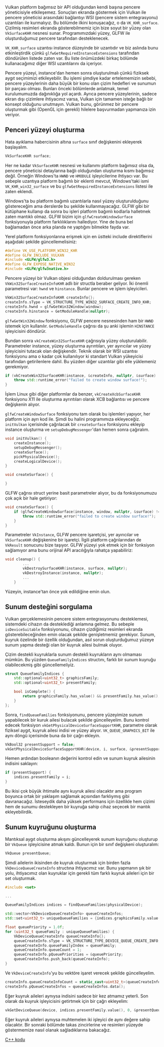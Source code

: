 Vulkan platform bağımsız bir API olduğundan kendi başına pencere yöneticisiyle
etkileşemez. Sonuçları ekranda göstermek için Vulkan ile pencere yöneticisi
arasındaki bağlantıyı WSI (pencere sistem entegrasyonu) uzantıları ile
kurmalıyız. Bu bölümde ilkini konuşacağız, o da `VK_KHR_surface`. Çizilmiş
resimleri ekranda gösterebilmemiz için bize soyut bir yüzey olan `VkSurfaceKHR`
nesnesi sunar. Programımızdaki yüzey, GLFW ile oluşturduğumuz pencere tarafından
desteklenecek.

`VK_KHR_surface` uzantısı instance düzeyinde bir uzantıdır ve biz aslında bunu
etkinleştirdik çünkü `glfwGetRequiredInstanceExtensions` tarafından döndürülen
listede zaten var. Bu liste önümüzdeki birkaç bölümde kullanacağımız diğer WSI
uzantılarını da içeriyor.

Pencere yüzeyi, instance'dan hemen sonra oluşturulmalı çünkü fiziksek aygıt
seçimimizi etkileyebilir. Bu işlemi şimdiye kadar ertelememizin sebebi, pencere
yüzeylerinin daha büyük bir konu olan çizim hedefleri ve sunumun bir parçası
olması. Bunları önceki bölümlerde anlatmak, temel kurulumumuzda dağınıklığa yol
açardı. Ayrıca pencere yüzeylerinin, sadece ekran dışı çizimlere ihtiyacınız
varsa, Vulkan için tamamen isteğe bağlı bir konsept olduğunu unutmayın. Vulkan
bunu, görünmez bir pencere oluşturmak gibi (OpenGL için gerekli) hilelere
başvurmadan yapmanıza izin veriyor.

## Penceri yüzeyi oluşturma

Hata ayıklama habercisinin altına `surface` sınıf değişkenini ekleyerek
başlayalım.

```c++
VkSurfaceKHR surface;
```

Her ne kadar `VkSurfaceKHR` nesnesi ve kullanımı platform bağımsız olsa da,
pencere yöneticisi detaylarına bağlı olduğundan oluşturma kısmı bağımsız değil.
Örneğin Windows'ta `HWND` ve `HMODULE` işleyicilerine ihtiyacı var. Bu sebeple
uzantıya platform bağımlı bir eklenti mevcut, Windows'taki ismi
`VK_KHR_win32_surface` ve bu `glfwGetRequiredInstanceExtensions` listesi ile
zaten eklendi.

Windows'ta bu platform bağımlı uzantılarla nasıl yüzey oluşturulduğunu
göstereceğim ama derslerde bu şekilde kullanmayacağız. GLFW gibi bir kütüphane
kullanıp da sonra bu işleri platform bağımlı kodlarla halletmek zaten mantıklı
olmaz. GLFW bizim için `glfwCreateWindowSurface` fonksiyonuyla platform
farklılıklarını hallediyor. Yine de buna bel bağlamadan önce arka planda ne
yaptığını bilmekte fayda var.

Yerel platform fonksiyonlarına erişmek için en üstteki include direktiflerini
aşağıdaki şekilde güncellemelisiniz:

```c++
#define VK_USE_PLATFORM_WIN32_KHR
#define GLFW_INCLUDE_VULKAN
#include <GLFW/glfw3.h>
#define GLFW_EXPOSE_NATIVE_WIN32
#include <GLFW/glfw3native.h>
```

Pencere yüzeyi bir Vulkan objesi olduğundan doldurulması gereken
`VkWin32SurfaceCreateInfoKHR` adlı bir structla beraber geliyor. İki önemli
parametresi var: `hwnd` ve `hinstance`. Bunlar pencere ve işlem işleyicileri.

```c++
VkWin32SurfaceCreateInfoKHR createInfo{};
createInfo.sType = VK_STRUCTURE_TYPE_WIN32_SURFACE_CREATE_INFO_KHR;
createInfo.hwnd = glfwGetWin32Window(window);
createInfo.hinstance = GetModuleHandle(nullptr);
```

`glfwGetWin32Window` fonksiyonu, GLFW pencere nesnesinden ham bir `HWND` istemek
için kullanılır. `GetModuleHandle` çağrısı da şu anki işlemin `HINSTANCE`
işleyicisini döndürür.

Bundan sonra `vkCreateWin32SurfaceKHR` çağrısıyla yüzey oluşturulabilir.
Parametreler instance, yüzey oluşturma ayrıntıları, yer ayırıcılar ve yüzey
işleyicisini tutacak olan değişkendir. Teknik olarak bir WSI uzantısı fonksiyonu
ama o kadar çok kullanılıyor ki standart Vulkan yükeyicisi tarafından
getirilenlere dahil. Bu yüzden diğer uzantılar gibi elle yüklemeniz gerekmiyor.

```c++
if (vkCreateWin32SurfaceKHR(instance, &createInfo, nullptr, &surface) != VK_SUCCESS) {
    throw std::runtime_error("failed to create window surface!");
}
```

İşlem Linux gibi diğer platformlar da benzer, `vkCreateXcbSurfaceKHR` fonksiyonu
X11 ile oluşturma ayrıntıları olarak XCB bağlantısı ve pencere değişkenin
alıyor.

`glfwCreateWindowSurface` fonksiyonu tam olarak bu işlemleri yapıyor, her
platform için ayrı kod ile. Şimdi bu halini programımıza ekleyeceğiz.
`initVulkan` içerisinde çağrılacak bir `createSurface` fonksiyonu ekleyip
instance oluşturma ve `setupDebugMessenger`'dan hemen sonra çağıralım.

```c++
void initVulkan() {
    createInstance();
    setupDebugMessenger();
    createSurface();
    pickPhysicalDevice();
    createLogicalDevice();
}

void createSurface() {

}
```

GLFW çağrısı struct yerine basit parametreler alıyor, bu da fonksiyonumuzu
çok açık bir hale getiriyor:

```c++
void createSurface() {
    if (glfwCreateWindowSurface(instance, window, nullptr, &surface) != VK_SUCCESS) {
        throw std::runtime_error("failed to create window surface!");
    }
}
```

Parametreler `VkInstance`, GLFW pencere işaretçisi, yer ayırıcılar ve
`VkSurfaceKHR` değişkenine bir işaretçi. İlgili platform çağrılarından de
`VkResult` sonucunu bize taşıyor. GLFW yüzeyi yok etmek için bir fonksiyon
sağlamıyor ama bunu orijinal API aracılığıyla rahatça yapabiliriz:

```c++
void cleanup() {
        ...
        vkDestroySurfaceKHR(instance, surface, nullptr);
        vkDestroyInstance(instance, nullptr);
        ...
    }
```

Yüzeyin, instance'tan önce yok edildiğine emin olun.

## Sunum desteğini sorgulama

Vulkan gerçeklemesinin pencere sistem entegrasyonunu desteklemesi, sistemdeki
cihazın da desteklediği anlamına gelmez. Bu sebeple `isDeviceSuitable`
fonksiyonunu, cihazın çizdiğimiz resimleri ekranda gösterebileceğinden emin
olacak şekilde genişletmemiz gerekiyor. Sunum, kuyruk özelinde bir özellik
olduğundan, asıl sorun oluşturduğumuz yüzeye sunum yapma desteği olan bir kuyruk
ailesi bulmak oluyor.

Çizim destekli kuyruklarla sunum destekli kuyrukların aynı olmaması mümkün. Bu
yüzden `QueueFamilyIndices` structını, farklı bir sunum kuyruğu olabilecekmiş
gibi güncellemeliyiz.

```c++
struct QueueFamilyIndices {
    std::optional<uint32_t> graphicsFamily;
    std::optional<uint32_t> presentFamily;

    bool isComplete() {
        return graphicsFamily.has_value() && presentFamily.has_value();
    }
};
```

Sonra, `findQueueFamilies` fonksiyonunu, pencere yüzeyimize sunum yapabilecek
bir kuruk ailesi bulacak şekilde güncelleyelim. Bunu kontrol edecek fonksiyon
`vkGetPhysicalDeviceSurfaceSupportKHR`, parametre olarak fiziksel aygıt, kuyruk
ailesi indisi ve yüzey alıyor. `VK_QUEUE_GRAPHICS_BIT` ile aynı döngü
içerisinde buna da bir çağrı ekleyin.

```c++
VkBool32 presentSupport = false;
vkGetPhysicalDeviceSurfaceSupportKHR(device, i, surface, &presentSupport);
```

Hemen ardından booleanın değerini kontrol edin ve sunum kuyruk ailesinin
indisini saklayın:

```c++
if (presentSupport) {
    indices.presentFamily = i;
}
```

Bu ikisi çok büyük ihtimalle aynı kuyruk ailesi olacaktır ama program boyunca
ortak bir yaklaşım sağlamak açısından farklıymış gibi davranacağız. İsteseydik
daha yüksek performans için özellikle hem çizimi hem de sunumu destekleyen bir
kuyruğa sahip cihaz seçecek bir mantık ekleyebilirdik.

## Sunum kuyruğunu oluşturma

Mantıksal aygıt oluşturma akışını güncelleyerek sunum kuyruğunu oluşturup bir
`VkQueue` işleyicisine atmak kaldı. Bunun için bir sınıf değişkeni oluşturalım:

```c++
VkQueue presentQueue;
```

Şimdi ailelerin ikisinden de kuyruk oluşturmak için birden fazla
`VkDeviceQueueCreateInfo` structına ihtiyacımız var. Bunu yapmanın şık bir yolu,
ihtiyacımız olan kuyruklar için gerekli tüm farklı kuyruk aileleri için bir set
oluşturmak.

```c++
#include <set>

...

QueueFamilyIndices indices = findQueueFamilies(physicalDevice);

std::vector<VkDeviceQueueCreateInfo> queueCreateInfos;
std::set<uint32_t> uniqueQueueFamilies = {indices.graphicsFamily.value(), indices.presentFamily.value()};

float queuePriority = 1.0f;
for (uint32_t queueFamily : uniqueQueueFamilies) {
    VkDeviceQueueCreateInfo queueCreateInfo{};
    queueCreateInfo.sType = VK_STRUCTURE_TYPE_DEVICE_QUEUE_CREATE_INFO;
    queueCreateInfo.queueFamilyIndex = queueFamily;
    queueCreateInfo.queueCount = 1;
    queueCreateInfo.pQueuePriorities = &queuePriority;
    queueCreateInfos.push_back(queueCreateInfo);
}
```

Ve `VkDeviceCreateInfo`'yu bu vektöre işaret verecek şekilde güncelleyelim.

```c++
createInfo.queueCreateInfoCount = static_cast<uint32_t>(queueCreateInfos.size());
createInfo.pQueueCreateInfos = queueCreateInfos.data();
```

Eğer kuyruk aileleri aynıysa indisini sadece bir kez atmamız yeterli. Son olarak
da kuyruk işleyicisini getirtmek için bir çağrı ekleyelim:

```c++
vkGetDeviceQueue(device, indices.presentFamily.value(), 0, &presentQueue);
```

Eğer kuyruk aileleri aynıysa muhtemelen iki işleyici de aynı değere sahip
olacaktır. Bir sonraki bölümde takas zincirlerine ve resimleri yüzeyde
göstermemize nasıl olanak sağladıklarına bakacağız.

[C++ kodu](/code/05_window_surface.cpp)

